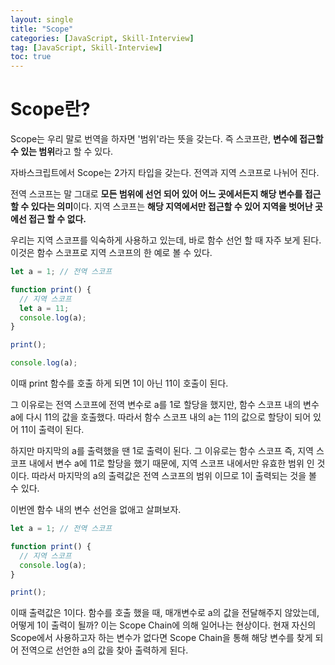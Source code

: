 ```yaml
---
layout: single
title: "Scope"
categories: [JavaScript, Skill-Interview]
tag: [JavaScript, Skill-Interview]
toc: true
---
```


# Scope란?

Scope는 우리 말로 번역을 하자면 '범위'라는 뜻을 갖는다. 즉 스코프란, **변수에 접근할 수 있는 범위**라고 할 수 있다.

자바스크립트에서 Scope는 2가지 타입을 갖는다. 전역과 지역 스코프로 나뉘어 진다.

전역 스코프는 말 그대로 **모든 범위에 선언 되어 있어 어느 곳에서든지 해당 변수를 접근할 수 있다는 의미**이다. 지역 스코프는 **해당 지역에서만 접근할 수 있어 지역을 벗어난 곳에선 접근 할 수 없다.**

우리는 지역 스코프를 익숙하게 사용하고 있는데, 바로 함수 선언 할 때 자주 보게 된다. 이것은 함수 스코프로 지역 스코프의 한 예로 볼 수 있다.

```js
let a = 1; // 전역 스코프

function print() {
  // 지역 스코프
  let a = 11;
  console.log(a);
}

print();

console.log(a);
```

이때 print 함수를 호출 하게 되면 1이 아닌 11이 호출이 된다.

그 이유로는 전역 스코프에 전역 변수로 a를 1로 할당을 했지만, 함수 스코프 내의 변수 a에 다시 11의 값을 호출했다. 따라서 함수 스코프 내의 a는 11의 값으로 할당이 되어 있어 11이 출력이 된다.

하지만 마지막의 a를 출력했을 땐 1로 출력이 된다. 그 이유로는 함수 스코프 즉, 지역 스코프 내에서 변수 a에 11로 할당을 했기 때문에, 지역 스코프 내에서만 유효한 범위 인 것이다. 따라서 마지막의 a의 출력값은 전역 스코프의 범위 이므로 1이 출력되는 것을 볼 수 있다.

이번엔 함수 내의 변수 선언을 없애고 살펴보자.

```js
let a = 1; // 전역 스코프

function print() {
  // 지역 스코프
  console.log(a);
}

print();
```

이때 출력값은 1이다. 함수를 호출 했을 때, 매개변수로 a의 값을 전달해주지 않았는데, 어떻게 1이 출력이 될까? 이는 Scope Chain에 의해 일어나는 현상이다. 현재 자신의 Scope에서 사용하고자 하는 변수가 없다면 Scope Chain을 통해 해당 변수를 찾게 되어 전역으로 선언한 a의 값을 찾아 출력하게 된다.
